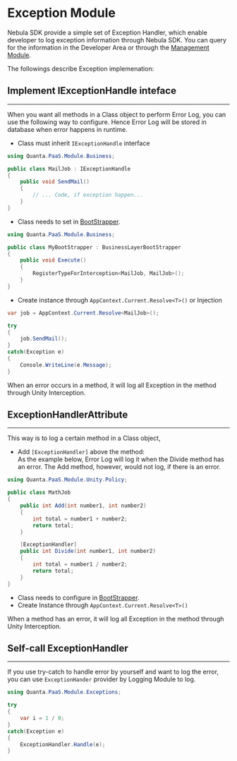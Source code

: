 
Exception Module
================

Nebula SDK provide a simple set of Exception Handler, which enable developer to log exception information through Nebula SDK. You can query for the information in the Developer Area or through the [Management Module](Module.Management.md).  

The followings describe Exception implemenation:

## Implement IExceptionHandle inteface
---------------

When you want all methods in a Class object to perform Error Log, you can use the following way to configure. Hence Error Log will be stored in database when error happens in runtime.  

* Class must inherit `IExceptionHandle` interface

```csharp
using Quanta.PaaS.Module.Business;

public class MailJob : IExceptionHandle
{
	public void SendMail()
	{
		// ... Code, if exception happen...
	}
}
```

* Class needs to set in [BootStrapper].

```csharp
using Quanta.PaaS.Module.Business;

public class MyBootStrapper : BusinessLayerBootStrapper
{
	public void Execute()
	{
		RegisterTypeForInterception<MailJob, MailJob>();
	}
}
```

* Create instance through `AppContext.Current.Resolve<T>()` or Injection  

```csharp
var job = AppContext.Current.Resolve<MailJob>();

try
{
	job.SendMail();
}
catch(Exception e)
{
	Console.WriteLine(e.Message);
}
```

When an error occurs in a method, it will log all Exception in the method through Unity Interception.  

## ExceptionHandlerAttribute
-----------------

This way is to log a certain method in a Class object,  

* Add `[ExceptionHandler]` above the method:  
As the example below, Error Log will log it when the Divide method has an error. The Add method, however, would not log, if there is an error.  

```csharp
using Quanta.PaaS.Module.Unity.Policy;

public class MathJob
{
    public int Add(int number1, int number2)
    {
        int total = number1 + number2;
        return total;
    }

    [ExceptionHandler]
    public int Divide(int number1, int number2)
    {
        int total = number1 / number2;
        return total;
    }
}
```

* Class needs to configure in [BootStrapper].
* Create Instance through `AppContext.Current.Resolve<T>()`

When a method has an error, it will log all Exception in the method through Unity Interception.

## Self-call ExceptionHandler
-----------------

If you use try-catch to handle error by yourself and want to log the error, you can use `ExceptionHander` provider by Logging Module to log.  

```csharp
using Quanta.PaaS.Module.Exceptions;

try
{
	var i = 1 / 0;
}
catch(Exception e)
{
	ExceptionHandler.Handle(e);
}
```

[BootStrapper]: <BootStrapper.md>
